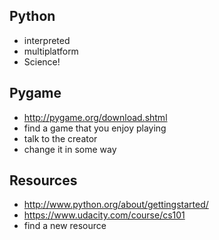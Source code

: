 Python
------
* interpreted
* multiplatform
* Science!

Pygame
------
* http://pygame.org/download.shtml
* find a game that you enjoy playing
* talk to the creator
* change it in some way

Resources
---------
* http://www.python.org/about/gettingstarted/
* https://www.udacity.com/course/cs101
* find a new resource
